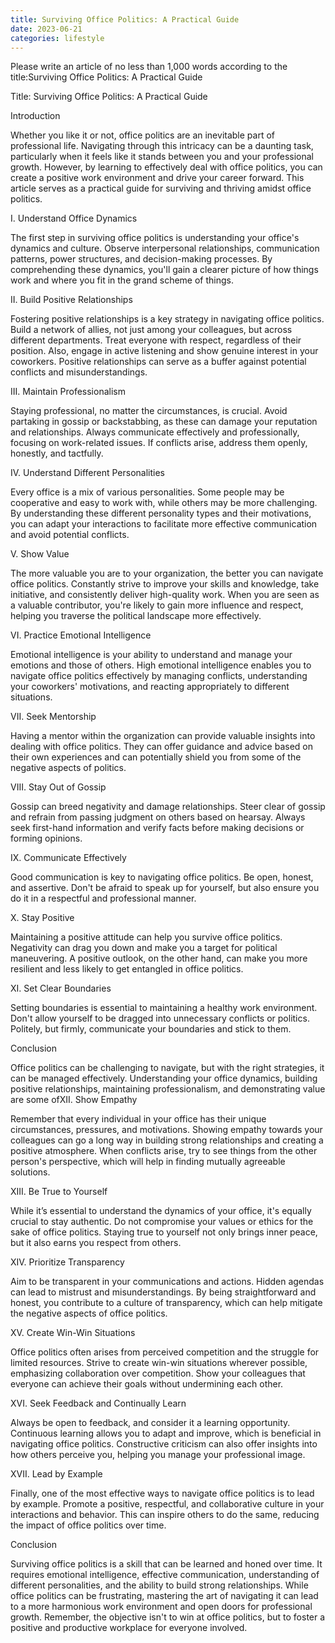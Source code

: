 ```yaml
---
title: Surviving Office Politics: A Practical Guide
date: 2023-06-21
categories: lifestyle
---
```


Please write an article of no less than 1,000 words according to the title:Surviving Office Politics: A Practical Guide

Title: Surviving Office Politics: A Practical Guide

Introduction

Whether you like it or not, office politics are an inevitable part of professional life. Navigating through this intricacy can be a daunting task, particularly when it feels like it stands between you and your professional growth. However, by learning to effectively deal with office politics, you can create a positive work environment and drive your career forward. This article serves as a practical guide for surviving and thriving amidst office politics.

I. Understand Office Dynamics

The first step in surviving office politics is understanding your office's dynamics and culture. Observe interpersonal relationships, communication patterns, power structures, and decision-making processes. By comprehending these dynamics, you'll gain a clearer picture of how things work and where you fit in the grand scheme of things.

II. Build Positive Relationships

Fostering positive relationships is a key strategy in navigating office politics. Build a network of allies, not just among your colleagues, but across different departments. Treat everyone with respect, regardless of their position. Also, engage in active listening and show genuine interest in your coworkers. Positive relationships can serve as a buffer against potential conflicts and misunderstandings.

III. Maintain Professionalism

Staying professional, no matter the circumstances, is crucial. Avoid partaking in gossip or backstabbing, as these can damage your reputation and relationships. Always communicate effectively and professionally, focusing on work-related issues. If conflicts arise, address them openly, honestly, and tactfully.

IV. Understand Different Personalities

Every office is a mix of various personalities. Some people may be cooperative and easy to work with, while others may be more challenging. By understanding these different personality types and their motivations, you can adapt your interactions to facilitate more effective communication and avoid potential conflicts.

V. Show Value

The more valuable you are to your organization, the better you can navigate office politics. Constantly strive to improve your skills and knowledge, take initiative, and consistently deliver high-quality work. When you are seen as a valuable contributor, you're likely to gain more influence and respect, helping you traverse the political landscape more effectively.

VI. Practice Emotional Intelligence

Emotional intelligence is your ability to understand and manage your emotions and those of others. High emotional intelligence enables you to navigate office politics effectively by managing conflicts, understanding your coworkers' motivations, and reacting appropriately to different situations.

VII. Seek Mentorship

Having a mentor within the organization can provide valuable insights into dealing with office politics. They can offer guidance and advice based on their own experiences and can potentially shield you from some of the negative aspects of politics.

VIII. Stay Out of Gossip

Gossip can breed negativity and damage relationships. Steer clear of gossip and refrain from passing judgment on others based on hearsay. Always seek first-hand information and verify facts before making decisions or forming opinions.

IX. Communicate Effectively

Good communication is key to navigating office politics. Be open, honest, and assertive. Don't be afraid to speak up for yourself, but also ensure you do it in a respectful and professional manner.

X. Stay Positive

Maintaining a positive attitude can help you survive office politics. Negativity can drag you down and make you a target for political maneuvering. A positive outlook, on the other hand, can make you more resilient and less likely to get entangled in office politics.

XI. Set Clear Boundaries

Setting boundaries is essential to maintaining a healthy work environment. Don't allow yourself to be dragged into unnecessary conflicts or politics. Politely, but firmly, communicate your boundaries and stick to them.

Conclusion

Office politics can be challenging to navigate, but with the right strategies, it can be managed effectively. Understanding your office dynamics, building positive relationships, maintaining professionalism, and demonstrating value are some ofXII. Show Empathy

Remember that every individual in your office has their unique circumstances, pressures, and motivations. Showing empathy towards your colleagues can go a long way in building strong relationships and creating a positive atmosphere. When conflicts arise, try to see things from the other person's perspective, which will help in finding mutually agreeable solutions.

XIII. Be True to Yourself

While it’s essential to understand the dynamics of your office, it's equally crucial to stay authentic. Do not compromise your values or ethics for the sake of office politics. Staying true to yourself not only brings inner peace, but it also earns you respect from others.

XIV. Prioritize Transparency

Aim to be transparent in your communications and actions. Hidden agendas can lead to mistrust and misunderstandings. By being straightforward and honest, you contribute to a culture of transparency, which can help mitigate the negative aspects of office politics.

XV. Create Win-Win Situations

Office politics often arises from perceived competition and the struggle for limited resources. Strive to create win-win situations wherever possible, emphasizing collaboration over competition. Show your colleagues that everyone can achieve their goals without undermining each other.

XVI. Seek Feedback and Continually Learn

Always be open to feedback, and consider it a learning opportunity. Continuous learning allows you to adapt and improve, which is beneficial in navigating office politics. Constructive criticism can also offer insights into how others perceive you, helping you manage your professional image.

XVII. Lead by Example

Finally, one of the most effective ways to navigate office politics is to lead by example. Promote a positive, respectful, and collaborative culture in your interactions and behavior. This can inspire others to do the same, reducing the impact of office politics over time.

Conclusion

Surviving office politics is a skill that can be learned and honed over time. It requires emotional intelligence, effective communication, understanding of different personalities, and the ability to build strong relationships. While office politics can be frustrating, mastering the art of navigating it can lead to a more harmonious work environment and open doors for professional growth. Remember, the objective isn't to win at office politics, but to foster a positive and productive workplace for everyone involved.